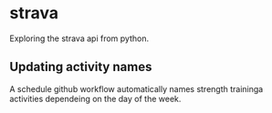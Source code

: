 # strava

Exploring the strava api from python.

## Updating activity names

A schedule github workflow automatically names strength traininga activities dependeing on the day of the week.
